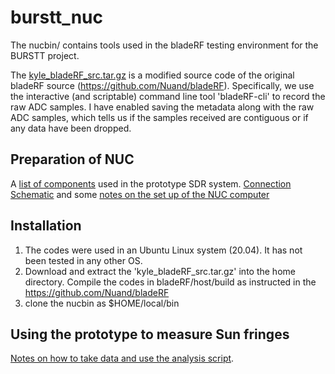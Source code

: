 # burstt_nuc

The nucbin/ contains tools used in the bladeRF testing environment for the BURSTT project.

The [kyle_bladeRF_src.tar.gz](https://drive.google.com/file/d/18uhRUc8o6Dia2FSuN7r5pTYUrYXkgiRO/view?usp=sharing) is a modified source code of the original bladeRF source (https://github.com/Nuand/bladeRF). Specifically, we use the interactive (and scriptable) command line tool 'bladeRF-cli' to record the raw ADC samples. I have enabled saving the metadata along with the raw ADC samples, which tells us if the samples received are contiguous or if any data have been dropped.

## Preparation of NUC
A [list of components](https://docs.google.com/spreadsheets/d/1VdITM-I1rzFwJ6aPvvJIadkc7IJpfaj7l9BfUYO-Ocw/edit?usp=drive_link) used in the prototype SDR system.
[Connection Schematic](https://docs.google.com/presentation/d/1b8Fiw5of81N5txna7kH7gqhRHJBrmltjTdzQD9ONgUU/edit?usp=drive_link) and some [notes on the set up of the NUC computer](https://docs.google.com/document/d/1KqSft71pUV-_kRTfO7QsiWVZiwI3MP6r7PdH7ggc2nM/edit?usp=drive_link)

## Installation
1. The codes were used in an Ubuntu Linux system (20.04). It has not been tested in any other OS.
2. Download and extract the 'kyle_bladeRF_src.tar.gz' into the home directory. Compile the codes in bladeRF/host/build as instructed in the https://github.com/Nuand/bladeRF
3. clone the nucbin as $HOME/local/bin

## Using the prototype to measure Sun fringes
[Notes on how to take data and use the analysis script](https://docs.google.com/document/d/1ZIqCqajnW9AG7PWrJPK1O2QHiU7ce1K6tyQ9E6kiiZE/edit?usp=drive_link).
